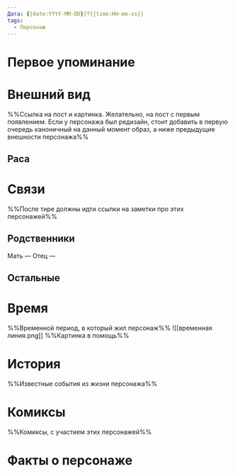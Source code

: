 ```yaml
---
Дата: {{date:YYYY-MM-DD}}T{{time:HH-mm-ss}}
tags:
  - Персонаж
---
```

# Первое упоминание

# Внешний вид
%%Ссылка на пост и картинка. Желательно, на пост с первым появлением. Если у персонажа был редизайн, стоит добавить в первую очередь каноничный на данный момент образ, а ниже предыдущие внешности персонажа%%
## Раса
# Связи
%%После тире должны идти ссылки на заметки про этих персонажей%%
## Родственники
Мать —
Отец — 
## Остальные 
# Время
%%Временной период, в который жил персонаж%%
![[временная линия.png]]
%%Картинка в помощь%%
# История
%%Известные события из жизни персонажа%%
# Комиксы
%%Комиксы, с участием этих персонажей%%
# Факты о персонаже
